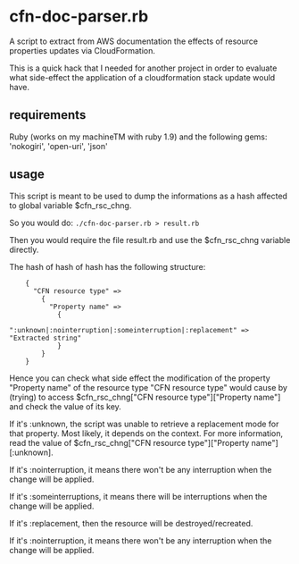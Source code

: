 cfn-doc-parser.rb
=================

A script to extract from AWS documentation the effects of resource properties updates via CloudFormation.

This is a quick hack that I needed for another project in order to evaluate what side-effect the application of a cloudformation stack update would have.

requirements
------------

Ruby (works on my machineTM with ruby 1.9) and the following gems: 'nokogiri', 'open-uri', 'json'

usage
-----

This script is meant to be used to dump the informations as a hash affected to global variable $cfn_rsc_chng.

So you would do:
`./cfn-doc-parser.rb > result.rb`

Then you would require the file result.rb and use the $cfn_rsc_chng variable directly.

The hash of hash of hash has the following structure:

```
    {
      "CFN resource type" =>
        {
          "Property name" =>
            {
              ":unknown|:nointerruption|:someinterruption|:replacement" => "Extracted string"
            }
        }
    }

```

Hence you can check what side effect the modification of the property "Property name" of the resource type "CFN resource type" would cause by (trying) to access $cfn_rsc_chng["CFN resource type"]["Property name"] and check the value of its key.

If it's :unknown, the script was unable to retrieve a replacement mode for that property. Most likely, it depends on the context. For more information, read the value of $cfn_rsc_chng["CFN resource type"]["Property name"][:unknown].

If it's :nointerruption, it means there won't be any interruption when the change will be applied.

If it's :someinterruptions, it means there will be interruptions when the change will be applied.

If it's :replacement, then the resource will be destroyed/recreated.

If it's :nointerruption, it means there won't be any interruption when the change will be applied.

